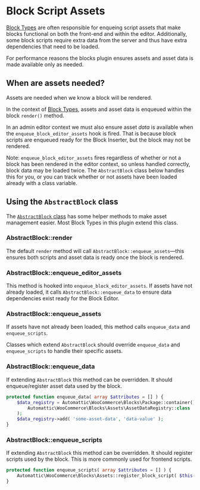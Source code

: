 # Block Script Assets

[Block Types](https://github.com/woocommerce/woocommerce-gutenberg-products-block/tree/trunk/src/BlockTypes) are often responsible for enqueing script assets that make blocks functional on both the front-end and within the editor. Additionally, some block scripts require extra data from the server and thus have extra dependencies that need to be loaded.

For performance reasons the blocks plugin ensures assets and asset data is made available only as needed.

## When are assets needed?

Assets are needed when we know a block will be rendered.

In the context of [Block Types](https://github.com/woocommerce/woocommerce-gutenberg-products-block/tree/trunk/src/BlockTypes), assets and asset data is enqueued within the block `render()` method.

In an admin editor context we must also ensure asset *data* is available when the `enqueue_block_editor_assets` hook is fired. That is because block scripts are enqueued ready for the Block Inserter, but the block may not be rendered.

Note: `enqueue_block_editor_assets` fires regardless of whether or not a block has been rendered in the editor context, so unless handled correctly, block data may be loaded twice. The `AbstractBlock` class below handles this for you, or you can track whether or not assets have been loaded already with a class variable.

## Using the `AbstractBlock` class

The [`AbstractBlock` class](https://github.com/woocommerce/woocommerce-gutenberg-products-block/blob/trunk/src/BlockTypes/AbstractBlock.php) has some helper methods to make asset management easier. Most Block Types in this plugin extend this class.

### AbstractBlock::render

The default `render` method will call `AbstractBlock::enqueue_assets`—this ensures both scripts and asset data is ready once the block is rendered.

### AbstractBlock::enqueue_editor_assets

This method is hooked into `enqueue_block_editor_assets`. If assets have not already loaded, it calls `AbstractBlock::enqueue_data` to ensure data dependencies exist ready for the Block Editor.

### AbstractBlock::enqueue_assets

If assets have not already been loaded, this method calls `enqueue_data` and `enqueue_scripts`.

Classes which extend `AbstractBlock` should override `enqueue_data` and `enqueue_scripts` to handle their specific assets.

### AbstractBlock::enqueue_data

If extending `AbstractBlock` this method can be overridden. It should enqueue/register asset data used by the block.

```php
protected function enqueue_data( array $attributes = [] ) {
    $data_registry = Automattic\WooCommerce\Blocks\Package::container()->get(
        Automattic\WooCommerce\Blocks\Assets\AssetDataRegistry::class
    );
    $data_registry->add( 'some-asset-data', 'data-value' );
}
```

### AbstractBlock::enqueue_scripts

If extending `AbstractBlock` this method can be overridden. It should register scripts used by the block. This is more commonly used for frontend scripts.

```php
protected function enqueue_scripts( array $attributes = [] ) {
    Automattic\WooCommerce\Blocks\Assets::register_block_script( $this->block_name . '-frontend', $this->block_name . '-block-frontend' );
}
```
